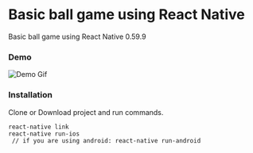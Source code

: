 # Basic ball game using React Native
Basic ball game using React Native 0.59.9 

### Demo
![Demo Gif](/demo.gif=200x100)

### Installation
Clone or Download project and run commands.
```
react-native link
react-native run-ios
 // if you are using android: react-native run-android
```

